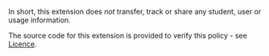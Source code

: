 In short, this extension does *not* transfer, track or share any student, user or usage information.

The source code for this extension is provided to verify this policy - see [Licence](LICENSE.md).

